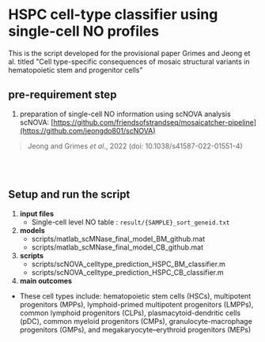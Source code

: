 # HSPC cell-type classifier using single-cell NO profiles
This is the script developed for the provisional paper Grimes and Jeong et al. titled "Cell type-specific consequences of mosaic structural variants in hematopoietic stem and progenitor cells"



## pre-requirement step
1. preparation of single-cell NO information using scNOVA analysis <br>
scNOVA: [https://github.com/friendsofstrandseq/mosaicatcher-pipeline](https://github.com/jeongdo801/scNOVA)
> Jeong and Grimes *et al.*, 2022 (doi: 10.1038/s41587-022-01551-4)

<br/><br/>
## Setup and run the script
1. **input files**
	* Single-cell level NO table : `result/{SAMPLE}_sort_geneid.txt`
2. **models**
	* scripts/matlab_scMNase_final_model_BM_github.mat
	* scripts/matlab_scMNase_final_model_CB_github.mat
3. **scripts**
	* scripts/scNOVA_celltype_prediction_HSPC_BM_classifier.m
	* scripts/scNOVA_celltype_prediction_HSPC_CB_classifier.m
4. **main outcomes**
  * These cell types include: hematopoietic stem cells (HSCs), multipotent progenitors (MPPs), lymphoid-primed multipotent progenitors (LMPPs), common lymphoid progenitors (CLPs), plasmacytoid-dendritic cells (pDC), common myeloid progenitors (CMPs), granulocyte-macrophage progenitors (GMPs), and megakaryocyte–erythroid progenitors (MEPs) 
